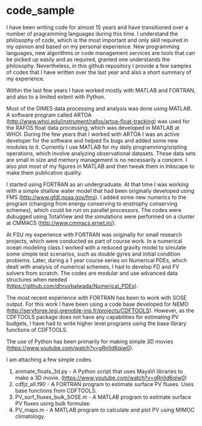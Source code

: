 # code_sample
I have been writing code for almost 15 years and have transitioned over a number of pragramming languages during this time. I understand the philosophy of code, which is the most important and only skill required in my opinion and based on my personal experience. New programming languages, new algorithms or code management services are tools that can be picked up easily and as required, granted one understands the philosophy. Nevertheless, in this github repository I provide a few samples of codes that I have written over the last year and also a short summary of my experience. 

Within the last few years I have worked mostly with MATLAB and FORTRAN, and also to a limited extent with Python. 

Most of the DIMES data processing and analysis was done using MATLAB. A software program called ARTOA (http://www.whoi.edu/instrument/rafos/artoa-float-tracking) was used for the RAFOS float data processing, which was developed in MATLAB at WHOI. During the few years that I worked with ARTOA I was an active developer for the software and helped fix bugs and added some new modules to it. Currently I use MATLAB for my daily programming/sripting operations, which involve analyzing observational datasets. These data sets are small in size and memory management is no necessarily a concern. I also plot most of my figures in MATLAB and then tweak them in Inkscape to make them publication quality. 

I started using FORTRAN as an undergraduate. At that time I was working with a simple shallow water model that had been originally developed using FMS (http://www.gfdl.noaa.gov/fms). I added some new numerics to the program (changing from energy conserving to enstrophy conserving schemes), which could be run on parallel processors. The codes were dubugged using TotalView and the simulations were performed on a cluster at CMMACS (http://www.cmmacs.ernet.in/). 

At FSU my experience with FORTRAN was originally for small research projects, which were conducted as part of course work. In a numerical ocean modeling class I worked with a reduced gravity model to simulate some simple test scenarios, such as double gyres and initial condition problems. Later, during a 1 year course series on Numerical PDEs, which dealt with analysis of numerical schemes, I had to develop FD and FV solvers from scratch. The codes are modular and use advanced data structures when needed (https://github.com/dhruvbalwada/Numerical_PDEs).

The most recent experience with FORTRAN has been to work with SOSE output. For this work I have been using a code base developed for NEMO (http://servforge.legi.grenoble-inp.fr/projects/CDFTOOLS). However, as the CDFTOOLS package does not have any capabilities for estimating PV budgets, I have had to write higher level programs using the base library functions of CDFTOOLS. 

The use of Python has been primarily for making simple 3D movies (https://www.youtube.com/watch?v=gRnIld6qiw0).

I am attaching a few simple codes.

1. animate_floats_3d.py       - A Python script that uses MayaVi libraries to make a 3D movie. (https://www.youtube.com/watch?v=gRnIld6qiw0)
2. cdfjz_all.f90              - A FORTRAN program to estimate surface PV fluxes. Uses base functions from CDFTOOLS. 
3. PV_surf_fluxes_bulk_SOSE.m - A MATLAB program to estimate surface PV fluxes using bulk formulae. 
4. PV_maps.m                  - A MATLAB program to calculate and plot PV using MIMOC climatology.



